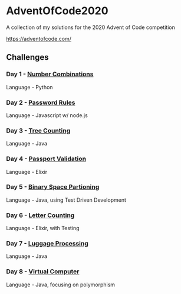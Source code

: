 # AdventOfCode2020
A collection of my solutions for the 2020 Advent of Code competition

https://adventofcode.com/

## Challenges
### Day 1 - [Number Combinations](https://adventofcode.com/2020/day/1)
Language - Python
### Day 2 - [Password Rules](https://adventofcode.com/2020/day/2)
Language - Javascript w/ node.js
### Day 3 - [Tree Counting](https://adventofcode.com/2020/day/3)
Language - Java
### Day 4 - [Passport Validation](https://adventofcode.com/2020/day/4)
Language - Elixir
### Day 5 - [Binary Space Partioning](https://adventofcode.com/2020/day/5)
Language - Java, using Test Driven Development
### Day 6 - [Letter Counting](https://adventofcode.com/2020/day/6)
Language - Elixir, with Testing
### Day 7 - [Luggage Processing](https://adventofcode.com/2020/day/7)
Language - Java
### Day 8 - [Virtual Computer](https://adventofcode.com/2020/day/8)
Language - Java, focusing on polymorphism
